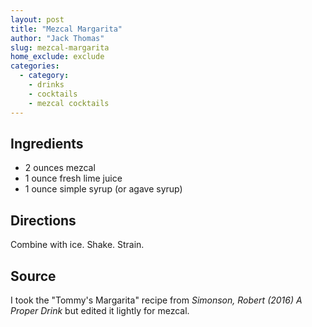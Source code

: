 ```yaml
---
layout: post
title: "Mezcal Margarita"
author: "Jack Thomas"
slug: mezcal-margarita
home_exclude: exclude
categories:
  - category:
    - drinks
    - cocktails
    - mezcal cocktails
---
```


## Ingredients

- 2 ounces mezcal
- 1 ounce fresh lime juice
- 1 ounce simple syrup (or agave syrup)

## Directions

Combine with ice. Shake. Strain.

## Source

I took the "Tommy's Margarita" recipe from *Simonson, Robert (2016) A Proper Drink* but edited it lightly for mezcal.
